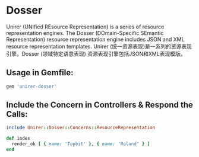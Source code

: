 # Dosser

Unirer (UNIfied REsource Representation) is a series of resource representation engines. The Dosser (DOmain-Specific SEmantic Representation) resource representation engine includes JSON and XML resource representation templates.
Unirer (统一资源表现)是一系列的资源表现引擎。Dosser (领域特定语意表现) 资源表现引擎包括JSON和XML表现模版。

## Usage in Gemfile:
```ruby
gem 'unirer-dosser'
```

## Include the Concern in Controllers & Respond the Calls:
```ruby
include Unirer::Dosser::Concerns::ResourceRepresentation

def index
  render_ok [ { name: 'Topbit' }, { name: 'Roland' } ]
end
```
